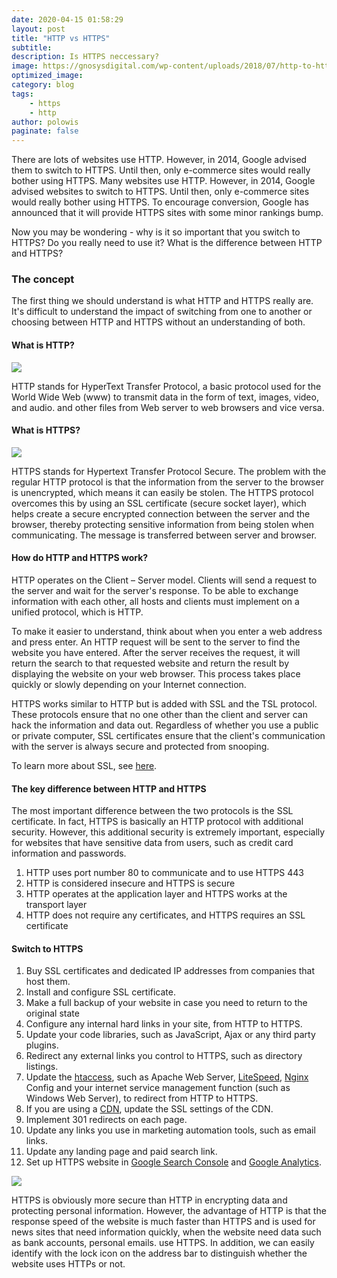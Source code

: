 ```yaml
---
date: 2020-04-15 01:58:29
layout: post
title: "HTTP vs HTTPS"
subtitle:
description: Is HTTPS neccessary?
image: https://gnosysdigital.com/wp-content/uploads/2018/07/http-to-https.png
optimized_image:
category: blog
tags: 
    - https
    - http
author: polowis
paginate: false
---
```

There are lots of websites use HTTP. However, in 2014, Google advised them to switch to HTTPS. Until then, only e-commerce sites would really bother using HTTPS.
Many websites use HTTP. However, in 2014, Google advised websites to switch to HTTPS. Until then, only e-commerce sites would really bother using HTTPS. To encourage conversion, Google has announced that it will provide HTTPS sites with some minor rankings bump. 

Now you may be wondering - why is it so important that you switch to HTTPS? Do you really need to use it? What is the difference between HTTP and HTTPS?

### The concept
The first thing we should understand is what HTTP and HTTPS really are. It's difficult to understand the impact of switching from one to another or choosing between HTTP and HTTPS without an understanding of both.

#### What is HTTP?

<img src="https://images.viblo.asia/retina/2f11a9f7-96d4-4cc7-8bf5-aa5042eda309.png"/>

HTTP stands for HyperText Transfer Protocol, a basic protocol used for the World Wide Web (www) to transmit data in the form of text, images, video, and audio. and other files from Web server to web browsers and vice versa.

#### What is HTTPS?

<img src="https://images.viblo.asia/retina/4aa8124d-9b44-4db6-b1b6-81c758627b0b.png">

HTTPS stands for Hypertext Transfer Protocol Secure. The problem with the regular HTTP protocol is that the information from the server to the browser is unencrypted, which means it can easily be stolen. The HTTPS protocol overcomes this by using an SSL certificate (secure socket layer), which helps create a secure encrypted connection between the server and the browser, thereby protecting sensitive information from being stolen when communicating. The message is transferred between server and browser.

#### How do HTTP and HTTPS work?

HTTP operates on the Client – Server model. Clients will send a request to the server and wait for the server's response. To be able to exchange information with each other, all hosts and clients must implement on a unified protocol, which is HTTP.

To make it easier to understand, think about when you enter a web address and press enter. An HTTP request will be sent to the server to find the website you have entered. After the server receives the request, it will return the search to that requested website and return the result by displaying the website on your web browser. This process takes place quickly or slowly depending on your Internet connection. 

HTTPS works similar to HTTP but is added with SSL and the TSL protocol. These protocols ensure that no one other than the client and server can hack the information and data out. Regardless of whether you use a public or private computer, SSL certificates ensure that the client's communication with the server is always secure and protected from snooping.

To learn more about SSL, see [here](https://www.ssl.com/faqs/faq-what-is-ssl/).

#### The key difference between HTTP and HTTPS

The most important difference between the two protocols is the SSL certificate. In fact, HTTPS is basically an HTTP protocol with additional security. However, this additional security is extremely important, especially for websites that have sensitive data from users, such as credit card information and passwords.

1. HTTP uses port number 80 to communicate and to use HTTPS 443
2. HTTP is considered insecure and HTTPS is secure
3. HTTP operates at the application layer and HTTPS works at the transport layer
4. HTTP does not require any certificates, and HTTPS requires an SSL certificate

#### Switch to HTTPS

1. Buy SSL certificates and dedicated IP addresses from companies that host them.
2. Install and configure SSL certificate.
3. Make a full backup of your website in case you need to return to the original state
4. Configure any internal hard links in your site, from HTTP to HTTPS.
5. Update your code libraries, such as JavaScript, Ajax or any third party plugins.
6. Redirect any external links you control to HTTPS, such as directory listings.
7. Update the [htaccess](https://httpd.apache.org/docs/current/howto/htaccess.html), such as Apache Web Server, [LiteSpeed](https://www.litespeedtech.com/), [Nginx](http://nginx.org/en/docs/beginners_guide.html) Config and your internet service management function (such as Windows Web Server), to redirect from HTTP to HTTPS.
8. If you are using a [CDN](https://en.wikipedia.org/wiki/Content_delivery_network), update the SSL settings of the CDN.
9. Implement 301 redirects on each page.
10. Update any links you use in marketing automation tools, such as email links.
11. Update any landing page and paid search link.
12. Set up HTTPS website in [Google Search Console](https://search.google.com/search-console/about?hl=en&utm_source=wmx&utm_medium=wmx-welcome) and [Google Analytics](https://marketingplatform.google.com/about/analytics/).

<img src="https://cdn.ssl.com/wp-content/uploads/2019/10/faq-what-is-ssl-01b.png?x90506">

HTTPS is obviously more secure than HTTP in encrypting data and protecting personal information. However, the advantage of HTTP is that the response speed of the website is much faster than HTTPS and is used for news sites that need information quickly, when the website need data such as bank accounts, personal emails. use HTTPS. In addition, we can easily identify with the lock icon on the address bar to distinguish whether the website uses HTTPs or not.
